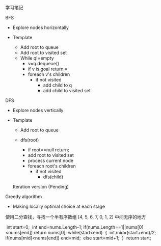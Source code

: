 学习笔记

BFS

- Explore nodes horizontally

- Template

  - Add root to queue
  - Add root to visited set
  - While q!=empty
    - v=q.dequeue()
    - if v is goal return v
    - foreach v's children
      - if not visited
        - add child to q
        - add child to visited set

  

DFS

- Explore nodes vertically

- Template

  - Add root to queue

  - dfs(root)

    - if root==null return;
    - add root to visited set
    - process current node
    - foreach root's children
      - if not visited
        - dfs(child)

    

  Iteration version (Pending)

Greedy algorithm

- Making locally optimal choice at each stage



使用二分查找，寻找一个半有序数组 [4, 5, 6, 7, 0, 1, 2] 中间无序的地方

​		int start=0;
​        int end=nums.Length-1;
​        if(nums.Length==1||nums[0]<nums[end]) return nums[0];
​        while(start<end)
​        {
​            int mid=(start+end)/2;
​            if(nums[mid]<nums[end]) end=mid;
​            else start=mid+1;
​        }
​        return start;

